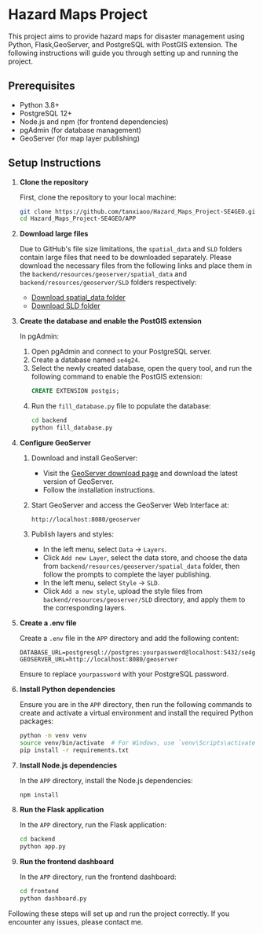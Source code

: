 # Hazard Maps Project

This project aims to provide hazard maps for disaster management using Python, Flask,GeoServer, and PostgreSQL with PostGIS extension. The following instructions will guide you through setting up and running the project.

## Prerequisites

- Python 3.8+
- PostgreSQL 12+
- Node.js and npm (for frontend dependencies)
- pgAdmin (for database management)
- GeoServer (for map layer publishing)

## Setup Instructions

1. **Clone the repository**

    First, clone the repository to your local machine:

    ```sh
    git clone https://github.com/tanxiaoo/Hazard_Maps_Project-SE4GEO.git
    cd Hazard_Maps_Project-SE4GEO/APP
    ```

2. **Download large files**

    Due to GitHub's file size limitations, the `spatial_data` and `SLD` folders contain large files that need to be downloaded separately. Please download the necessary files from the following links and place them in the `backend/resources/geoserver/spatial_data` and `backend/resources/geoserver/SLD` folders respectively:

    - [Download spatial_data folder](https://polimi365-my.sharepoint.com/:f:/g/personal/10963273_polimi_it/EtD9xxptYb9Ai5hjSZd94dABqmt5mTafrHdKn9_7OXogUg?e=NJYVyi)
    - [Download SLD folder](https://polimi365-my.sharepoint.com/:f:/g/personal/10963273_polimi_it/EtD9xxptYb9Ai5hjSZd94dABqmt5mTafrHdKn9_7OXogUg?e=NJYVyi)

3. **Create the database and enable the PostGIS extension**

    In pgAdmin:

    1. Open pgAdmin and connect to your PostgreSQL server.
    2. Create a database named `se4g24`.
    3. Select the newly created database, open the query tool, and run the following command to enable the PostGIS extension:
        ```sql
        CREATE EXTENSION postgis;
        ```
    4. Run the `fill_database.py` file to populate the database:
        ```sh
        cd backend
        python fill_database.py
        ```

4. **Configure GeoServer**

    1. Download and install GeoServer:
        - Visit the [GeoServer download page](http://geoserver.org/download/) and download the latest version of GeoServer.
        - Follow the installation instructions.

    2. Start GeoServer and access the GeoServer Web Interface at:
        ```
        http://localhost:8080/geoserver
        ```

    3. Publish layers and styles:
        - In the left menu, select `Data` -> `Layers`.
        - Click `Add new Layer`, select the data store, and choose the data from `backend/resources/geoserver/spatial_data` folder, then follow the prompts to complete the layer publishing.
        - In the left menu, select `Style` -> `SLD`.
        - Click `Add a new style`, upload the style files from `backend/resources/geoserver/SLD` directory, and apply them to the corresponding layers.

5. **Create a .env file**

    Create a `.env` file in the `APP` directory and add the following content:

    ```plaintext
    DATABASE_URL=postgresql://postgres:yourpassword@localhost:5432/se4g24
    GEOSERVER_URL=http://localhost:8080/geoserver
    ```

    Ensure to replace `yourpassword` with your PostgreSQL password.

6. **Install Python dependencies**

    Ensure you are in the `APP` directory, then run the following commands to create and activate a virtual environment and install the required Python packages:

    ```sh
    python -m venv venv
    source venv/bin/activate  # For Windows, use `venv\Scripts\activate`
    pip install -r requirements.txt
    ```

7. **Install Node.js dependencies**

    In the `APP` directory, install the Node.js dependencies:

    ```sh
    npm install
    ```

8. **Run the Flask application**

    In the `APP` directory, run the Flask application:

    ```sh
    cd backend
    python app.py
    ```

9. **Run the frontend dashboard**

    In the `APP` directory, run the frontend dashboard:

    ```sh
    cd frontend
    python dashboard.py
    ```

Following these steps will set up and run the project correctly. If you encounter any issues, please contact me.
